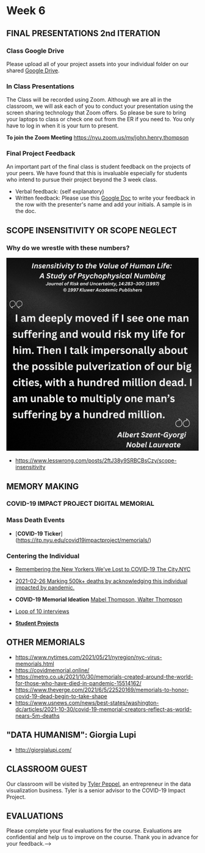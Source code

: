 # Week 6

## FINAL PRESENTATIONS 2nd ITERATION

### Class Google Drive

Please upload all of your project assets into your individual folder on our shared [Google Drive](https://drive.google.com/drive/folders/1-eAZBi_zSsF0js8m4by278C5qfIdX5OI?usp=drive_link).

### In Class Presentations

The Class will be recorded using Zoom. Although we are all in the classroom, we will ask each of you to conduct your presentation using the screen sharing technology that Zoom offers. So please be sure to bring your laptops to class or check one out from the ER if you need to. You only have to log in when it is your turn to present.

**To join the Zoom Meeting**
https://nyu.zoom.us/my/john.henry.thompson



### Final Project Feedback

An important part of the final class is student feedback on the projects of your peers. We have found that this is invaluable especially for students who intend to pursue their project beyond the 3 week class.

- Verbal feedback: (self explanatory)
- Written feedback:
  Please use this [Google Doc](https://docs.google.com/document/d/17F1_pS7HJQOujhVinWIkOIk8IqMt7bbSMM3vYMiy9CM/edit?usp=drive_link) to write your feedback in the row with the presenter's name and add your initials. A sample is in the doc.
## SCOPE INSENSITIVITY OR SCOPE NEGLECT
### Why do we wrestle with these numbers?
![Psychosocial Numbing](Images/2.png)
- https://www.lesswrong.com/posts/2ftJ38y9SRBCBsCzy/scope-insensitivity

## MEMORY MAKING

### COVID-19 IMPACT PROJECT DIGITAL MEMORIAL

### Mass Death Events
- [**COVID-19 Ticker**] (https://itp.nyu.edu/covid19impactproject/memorials/)

### Centering the Individual
- [Remembering the New Yorkers We’ve Lost to‌ COVID‑19  The City.NYC](https://projects.thecity.nyc/covid-19-deaths/)

- [2021-02-26
Marking 500k+ deaths by acknowledging this individual impacted by pandemic.](https://github.com/jht9629-nyu/covid-19-data-stories/blob/main/jht/2021-02-26-Roberto-Tobias-Jr.md)

- **COVID-19 Memorial Ideation** [Mabel Thompson, Walter Thompson](https://jht1493.net/Pilot/the-city-nyc/dots/)

- [Loop of 10 interviews](https://jht1493.net/Pilot/rusty-sync)

- [**Student Projects**](https://itp.nyu.edu/covid19impactproject/data-storytelling/)

## OTHER MEMORIALS
- https://www.nytimes.com/2021/05/21/nyregion/nyc-virus-memorials.html
- https://covidmemorial.online/
- https://metro.co.uk/2021/10/30/memorials-created-around-the-world-for-those-who-have-died-in-pandemic-15514162/
- https://www.theverge.com/2021/6/5/22520169/memorials-to-honor-covid-19-dead-begin-to-take-shape
- https://www.usnews.com/news/best-states/washington-dc/articles/2021-10-30/covid-19-memorial-creators-reflect-as-world-nears-5m-deaths

## "DATA HUMANISM": Giorgia Lupi
- http://giorgialupi.com/

## CLASSROOM GUEST

Our classroom will be visited by [Tyler Peppel](https://www.linkedin.com/in/tylerpeppel/), an entrepreneur in the data visualization business. Tyler is a senior advisor to the COVID-19 Impact Project.

## EVALUATIONS

Please complete your final evaluations for the course. Evaluations are confidential and help us to improve on the course. Thank you in advance for your feedback.-->
